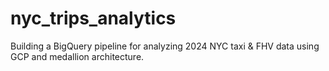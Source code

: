 # nyc_trips_analytics
Building a BigQuery pipeline for analyzing 2024 NYC taxi &amp; FHV data using GCP and medallion architecture.
